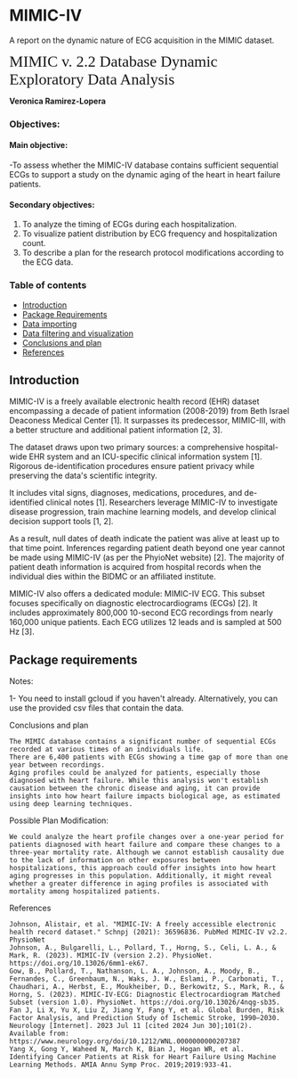 # MIMIC-IV
A report on the dynamic nature of ECG acquisition in the MIMIC dataset.

<span style='font-family: Times; font-size: 2em;'>MIMIC v. 2.2 Database Dynamic Exploratory Data Analysis</span>


**Veronica Ramirez-Lopera** 

### Objectives: 
#### Main objective:
-To assess whether the MIMIC-IV database contains sufficient sequential ECGs to support a study 
on the dynamic aging of the heart in heart failure patients.

#### Secondary objectives:
1. To analyze the timing of ECGs during each hospitalization.
1. To visualize patient distribution by ECG frequency and hospitalization count.
1. To describe a plan for the research protocol modifications according to the ECG data.

### **Table of contents**
- [Introduction](#introduction)
- [Package Requirements](#package_requirements)
- [Data importing](#importing)
- [Data filtering and visualization](#filtering)
- [Conclusions and plan](#conclusions)
- [References](#references)

## Introduction <a name='introduction'></a>
MIMIC-IV is a freely available electronic health record (EHR) dataset encompassing a decade of patient information (2008-2019) from Beth Israel Deaconess Medical Center [1]. It surpasses its predecessor, MIMIC-III, with a better structure and additional patient information [2, 3].

The dataset draws upon two primary sources: a comprehensive hospital-wide EHR system and an ICU-specific clinical information system [1]. Rigorous de-identification procedures ensure patient privacy while preserving the data's scientific integrity.

It includes vital signs, diagnoses, medications, procedures, and de-identified clinical notes [1]. Researchers leverage MIMIC-IV to investigate disease progression, train machine learning models, and develop clinical decision support tools [1, 2].

As a result, null dates of death indicate the patient was alive at least up to that time point. Inferences regarding patient death beyond one year cannot be made using MIMIC-IV (as per the PhyioNet website) [2]. The majority of patient death information is acquired from hospital records when the individual dies within the BIDMC or an affiliated institute.

MIMIC-IV also offers a dedicated module: MIMIC-IV ECG. This subset focuses specifically on diagnostic electrocardiograms (ECGs) [2]. It includes approximately 800,000 10-second ECG recordings from nearly 160,000 unique patients. Each ECG utilizes 12 leads and is sampled at 500 Hz [3].


## Package requirements <a name='package_requirements'></a>

Notes: 

1- You need to install gcloud if you haven't already. Alternatively, you can use the provided csv files that contain the data.


Conclusions and plan

    The MIMIC database contains a significant number of sequential ECGs recorded at various times of an individuals life.
    There are 6,400 patients with ECGs showing a time gap of more than one year between recordings.
    Aging profiles could be analyzed for patients, especially those diagnosed with heart failure. While this analysis won't establish causation between the chronic disease and aging, it can provide insights into how heart failure impacts biological age, as estimated using deep learning techniques.

Possible Plan Modification:

    We could analyze the heart profile changes over a one-year period for patients diagnosed with heart failure and compare these changes to a three-year mortality rate. Although we cannot establish causality due to the lack of information on other exposures between hospitalizations, this approach could offer insights into how heart aging progresses in this population. Additionally, it might reveal whether a greater difference in aging profiles is associated with mortality among hospitalized patients.

References

    Johnson, Alistair, et al. "MIMIC-IV: A freely accessible electronic health record dataset." Schnpj (2021): 36596836. PubMed MIMIC-IV v2.2. PhysioNet
    Johnson, A., Bulgarelli, L., Pollard, T., Horng, S., Celi, L. A., & Mark, R. (2023). MIMIC-IV (version 2.2). PhysioNet. https://doi.org/10.13026/6mm1-ek67.
    Gow, B., Pollard, T., Nathanson, L. A., Johnson, A., Moody, B., Fernandes, C., Greenbaum, N., Waks, J. W., Eslami, P., Carbonati, T., Chaudhari, A., Herbst, E., Moukheiber, D., Berkowitz, S., Mark, R., & Horng, S. (2023). MIMIC-IV-ECG: Diagnostic Electrocardiogram Matched Subset (version 1.0). PhysioNet. https://doi.org/10.13026/4nqg-sb35.
    Fan J, Li X, Yu X, Liu Z, Jiang Y, Fang Y, et al. Global Burden, Risk Factor Analysis, and Prediction Study of Ischemic Stroke, 1990–2030. Neurology [Internet]. 2023 Jul 11 [cited 2024 Jun 30];101(2). Available from: https://www.neurology.org/doi/10.1212/WNL.0000000000207387
    Yang X, Gong Y, Waheed N, March K, Bian J, Hogan WR, et al. Identifying Cancer Patients at Risk for Heart Failure Using Machine Learning Methods. AMIA Annu Symp Proc. 2019;2019:933-41.


